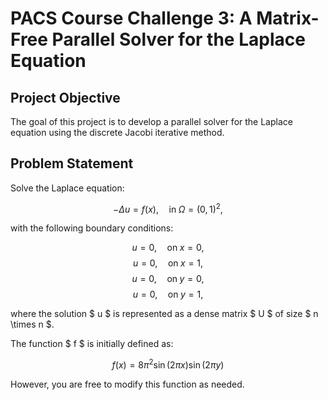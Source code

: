 # PACS Course Challenge 3: A Matrix-Free Parallel Solver for the Laplace Equation

## Project Objective

The goal of this project is to develop a parallel solver for the Laplace equation using the discrete Jacobi iterative method.

## Problem Statement

Solve the Laplace equation:

$$ -\Delta u = f(x), \quad \text{in} \; \Omega = (0, 1)^2, $$

with the following boundary conditions:

$$ u = 0, \quad \text{on} \; x = 0, $$
$$ u = 0, \quad \text{on} \; x = 1, $$
$$ u = 0, \quad \text{on} \; y = 0, $$
$$ u = 0, \quad \text{on} \; y = 1, $$

where the solution $ u $ is represented as a dense matrix $ U $ of size $ n \times n $.

The function $ f $ is initially defined as:

$$ f(x) = 8\pi^2 \sin(2\pi x) \sin(2\pi y) $$

However, you are free to modify this function as needed.